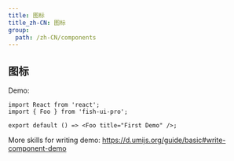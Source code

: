 ```yaml
---
title: 图标
title_zh-CN: 图标
group:
  path: /zh-CN/components
---
```


## 图标

Demo:

```tsx
import React from 'react';
import { Foo } from 'fish-ui-pro';

export default () => <Foo title="First Demo" />;
```

More skills for writing demo: https://d.umijs.org/guide/basic#write-component-demo
